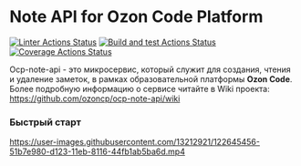# Note API for Ozon Code Platform

[![Linter Actions Status](https://github.com/ozoncp/ocp-note-api/workflows/golangci-lint/badge.svg)](https://github.com/ozoncp/ocp-note-api/actions)
[![Build and test Actions Status](https://github.com/ozoncp/ocp-note-api/workflows/build-and-test/badge.svg)](https://github.com/ozoncp/ocp-note-api/actions)
[![Coverage Actions Status](https://codecov.io/gh/ozoncp/ocp-note-api/branch/main/graph/badge.svg?token=d806a3d1-5eb7-499e-aaa9-bc5f6643299f)](https://codecov.io/gh/ozoncp/ocp-note-api)

Ocp-note-api - это микросервис, который служит для создания, чтения и удаление заметок, в рамках образовательной платформы **Ozon Code**. Более подробную информацию о сервисе читайте в Wiki проекта: https://github.com/ozoncp/ocp-note-api/wiki

### Быстрый старт
https://user-images.githubusercontent.com/13212921/122645456-51b7e980-d123-11eb-8116-44fb1ab5ba6d.mp4



